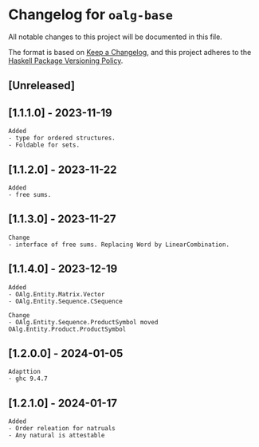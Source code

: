 # Changelog for `oalg-base`

All notable changes to this project will be documented in this file.

The format is based on [Keep a Changelog](https://keepachangelog.com/en/1.0.0/),
and this project adheres to the
[Haskell Package Versioning Policy](https://pvp.haskell.org/).

## [Unreleased]

## [1.1.1.0] - 2023-11-19

	Added
	- type for ordered structures.
	- Foldable for sets.

## [1.1.2.0] - 2023-11-22

	Added
	- free sums.

## [1.1.3.0] - 2023-11-27
	Change
	- interface of free sums. Replacing Word by LinearCombination.

## [1.1.4.0] - 2023-12-19
	Added
	- OAlg.Entity.Matrix.Vector
	- OAlg.Entity.Sequence.CSequence

	Change
	- OAlg.Entity.Sequence.ProductSymbol moved OAlg.Entity.Product.ProductSymbol

## [1.2.0.0] - 2024-01-05
	Adapttion
	- ghc 9.4.7

## [1.2.1.0] - 2024-01-17
	Added
	- Order releation for natruals
	- Any natural is attestable
